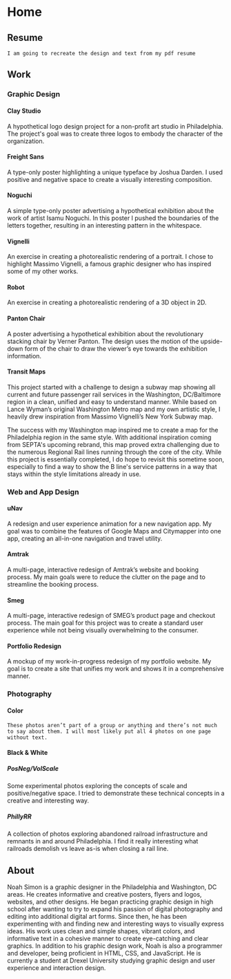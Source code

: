 # Home
## Resume
`I am going to recreate the design and text from my pdf resume`
## Work
### Graphic Design
#### Clay Studio
A hypothetical logo design project for a non-profit art studio in Philadelphia. The project's goal was to create three logos to embody the character of the organization.
#### Freight Sans
A type-only poster highlighting a unique typeface by Joshua Darden. I used positive and negative space to create a visually interesting composition.
#### Noguchi
A simple type-only poster advertising a hypothetical exhibition about the work of artist Isamu Noguchi. In this poster I pushed the boundaries of the letters together, resulting in an interesting pattern in the whitespace.
#### Vignelli
An exercise in creating a photorealistic rendering of a portrait. I chose to highlight Massimo Vignelli, a famous graphic designer who has inspired some of my other works.
#### Robot
An exercise in creating a photorealistic rendering of a 3D object in 2D.
#### Panton Chair
A poster advertising a hypothetical exhibition about the revolutionary stacking chair by Verner Panton. The design uses the motion of the upside-down form of the chair to draw the viewer’s eye towards the exhibition information.
#### Transit Maps
This project started with a challenge to design a subway map showing all current and future passenger rail services in the Washington, DC/Baltimore region in a clean, unified and easy to understand manner. While based on Lance Wyman’s original Washington Metro map and my own artistic style, I heavily drew inspiration from Massimo Vignelli’s New York Subway map.

The success with my Washington map inspired me to create a map for the Philadelphia region in the same style. With additional inspiration coming from SEPTA's upcoming rebrand, this map proved extra challenging due to the numerous Regional Rail lines running through the core of the city. While this project is essentially completed, I do hope to revisit this sometime soon, especially to find a way to show the B line's service patterns in a way that stays within the style limitations already in use.
### Web and App Design
#### uNav
A redesign and user experience animation for a new navigation app. My goal was to combine the features of Google Maps and Citymapper into one app, creating an all-in-one navigation and travel utility.
#### Amtrak
A multi-page, interactive redesign of Amtrak’s website and booking process. My main goals were to reduce the clutter on the page and to streamline the booking process.
#### Smeg
A multi-page, interactive redesign of SMEG’s product page and checkout process. The main goal for this project was to create a standard user experience while not being visually overwhelming to the consumer.
#### Portfolio Redesign
A mockup of my work-in-progress redesign of my portfolio website. My goal is to create a site that unifies my work and shows it in a comprehensive manner.
### Photography
#### Color
`These photos aren’t part of a group or anything and there’s not much to say about them. I will most likely put all 4 photos on one page without text.`
#### Black & White
##### PosNeg/VolScale
Some experimental photos exploring the concepts of scale and positive/negative space. I tried to demonstrate these technical concepts in a creative and interesting way.
##### PhillyRR
A collection of photos exploring abandoned railroad infrastructure and remnants in and around Philadelphia. I find it really interesting what railroads demolish vs leave as-is when closing a rail line.
## About
Noah Simon is a graphic designer in the Philadelphia and Washington, DC areas. He creates informative and creative posters, flyers and logos, websites, and other designs. He began practicing graphic design in high school after wanting to try to expand his passion of digital photography and editing into additional digital art forms. Since then, he has been experimenting with and finding new and interesting ways to visually express ideas. His work uses clean and simple shapes, vibrant colors, and informative text in a cohesive manner to create eye-catching and clear graphics. In addition to his graphic design work, Noah is also a programmer and developer, being proficient in HTML, CSS, and JavaScript. He is currently a student at Drexel University studying graphic design and user experience and interaction design.